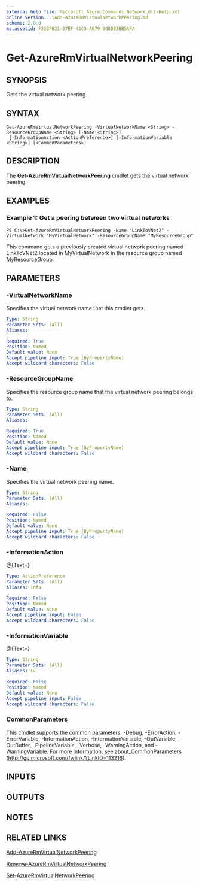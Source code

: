```yaml
---
external help file: Microsoft.Azure.Commands.Network.dll-Help.xml
online version: .\Add-AzureRmVirtualNetworkPeering.md
schema: 2.0.0
ms.assetid: F253FB21-37EF-41C9-A079-908DE3BB5AFA
---
```


# Get-AzureRmVirtualNetworkPeering

## SYNOPSIS
Gets the virtual network peering.

## SYNTAX

```
Get-AzureRmVirtualNetworkPeering -VirtualNetworkName <String> -ResourceGroupName <String> [-Name <String>]
 [-InformationAction <ActionPreference>] [-InformationVariable <String>] [<CommonParameters>]
```

## DESCRIPTION
The **Get-AzureRmVirtualNetworkPeering** cmdlet gets the virtual network peering.

## EXAMPLES

### Example 1: Get a peering between two virtual networks
```
PS C:\>Get-AzureRmVirtualNetworkPeering -Name "LinkToVNet2" -VirtualNetwork "MyVirtualNetwork" -ResourceGroupName "MyResourceGroup"
```

This command gets a previously created virtual network peering named LinkToVNet2 located in MyVirtualNetwork in the resource group named MyResourceGroup.

## PARAMETERS

### -VirtualNetworkName
Specifies the virtual network name that this cmdlet gets.

```yaml
Type: String
Parameter Sets: (All)
Aliases: 

Required: True
Position: Named
Default value: None
Accept pipeline input: True (ByPropertyName)
Accept wildcard characters: False
```

### -ResourceGroupName
Specifies the resource group name that the virtual network peering belongs to.

```yaml
Type: String
Parameter Sets: (All)
Aliases: 

Required: True
Position: Named
Default value: None
Accept pipeline input: True (ByPropertyName)
Accept wildcard characters: False
```

### -Name
Specifies the virtual network peering name.

```yaml
Type: String
Parameter Sets: (All)
Aliases: 

Required: False
Position: Named
Default value: None
Accept pipeline input: True (ByPropertyName)
Accept wildcard characters: False
```

### -InformationAction
@{Text=}

```yaml
Type: ActionPreference
Parameter Sets: (All)
Aliases: infa

Required: False
Position: Named
Default value: None
Accept pipeline input: False
Accept wildcard characters: False
```

### -InformationVariable
@{Text=}

```yaml
Type: String
Parameter Sets: (All)
Aliases: iv

Required: False
Position: Named
Default value: None
Accept pipeline input: False
Accept wildcard characters: False
```

### CommonParameters
This cmdlet supports the common parameters: -Debug, -ErrorAction, -ErrorVariable, -InformationAction, -InformationVariable, -OutVariable, -OutBuffer, -PipelineVariable, -Verbose, -WarningAction, and -WarningVariable. For more information, see about_CommonParameters (http://go.microsoft.com/fwlink/?LinkID=113216).

## INPUTS

## OUTPUTS

## NOTES

## RELATED LINKS

[Add-AzureRmVirtualNetworkPeering](./Add-AzureRmVirtualNetworkPeering.md)

[Remove-AzureRmVirtualNetworkPeering](./Remove-AzureRmVirtualNetworkPeering.md)

[Set-AzureRmVirtualNetworkPeering](./Set-AzureRmVirtualNetworkPeering.md)


